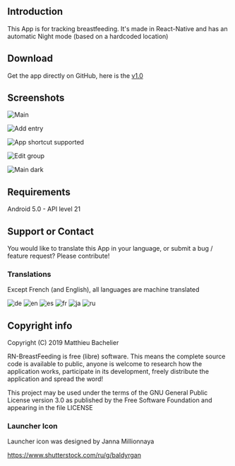 ## Introduction

This App is for tracking breastfeeding. It's made in React-Native and has an automatic Night mode (based on a hardcoded location)

## Download

Get the app directly on GitHub, here is the [v1.0](https://github.com/MBach/rn-breastfeeding/releases/download/v1.0/rn-breastfeeding-1.0.apk)

## Screenshots

![Main](https://mbach.github.io/rn-breastfeeding/screenshots/main.jpg)

![Add entry](https://mbach.github.io/rn-breastfeeding/screenshots/add_entry.jpg)

![App shortcut supported](https://mbach.github.io/rn-breastfeeding/screenshots/app_shortcut.jpg)

![Edit group](https://mbach.github.io/rn-breastfeeding/screenshots/edit_group.jpg)

![Main dark](https://mbach.github.io/rn-breastfeeding/screenshots/main_dark.jpg)

## Requirements

Android 5.0 - API level 21

## Support or Contact

You would like to translate this App in your language, or submit a bug / feature request? Please contribute!

### Translations

Except French (and English), all languages are machine translated

![de](https://mbach.github.io/rn-breastfeeding/flags/de.png)
![en](https://mbach.github.io/rn-breastfeeding/flags/gb.png)
![es](https://mbach.github.io/rn-breastfeeding/flags/es.png)
![fr](https://mbach.github.io/rn-breastfeeding/flags/fr.png)
![ja](https://mbach.github.io/rn-breastfeeding/flags/ja.png)
![ru](https://mbach.github.io/rn-breastfeeding/flags/ru.png)

## Copyright info

Copyright (C) 2019 Matthieu Bachelier

RN-BreastFeeding is free (libre) software. This means the complete source code is available to public, anyone is welcome to research how the application works, participate in its development, freely distribute the application and spread the word!

This project may be used under the terms of the GNU General Public License version 3.0 as published by the Free Software Foundation and appearing in the file LICENSE

### Launcher Icon

Launcher icon was designed by Janna Millionnaya

https://www.shutterstock.com/ru/g/baldyrgan
